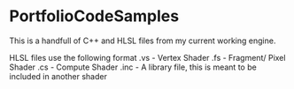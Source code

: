 # PortfolioCodeSamples


This is a handfull of C++ and HLSL files from my current working engine.

HLSL files use the following format
.vs - Vertex Shader
.fs - Fragment/ Pixel Shader
.cs - Compute Shader
.inc - A library file, this is meant to be included in another shader